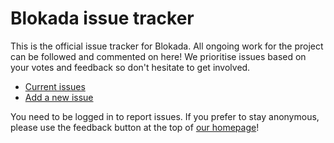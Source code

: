 # Blokada issue tracker

This is the official issue tracker for Blokada. All ongoing work for the project can be followed and commented on here! We prioritise issues based on your votes and feedback so don't hesitate to get involved.

- [Current issues](https://github.com/blokadaorg/issues/issues)
- [Add a new issue](https://github.com/blokadaorg/issues/issues/new)

You need to be logged in to report issues. If you prefer to stay anonymous, please use the feedback button at the top of [our homepage](http://blokada.org)!
